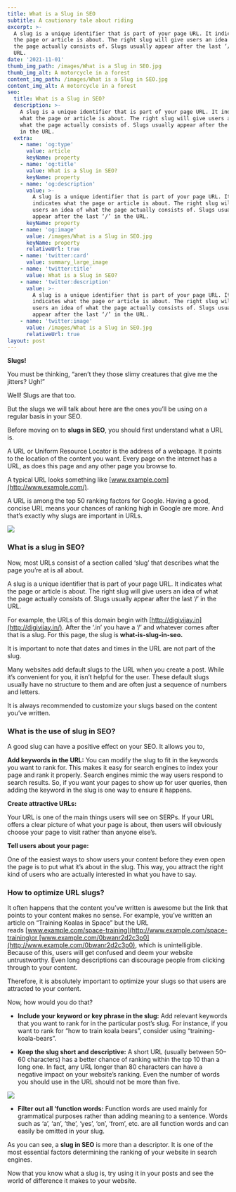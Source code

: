 ```yaml
---
title: What is a Slug in SEO
subtitle: A cautionary tale about riding
excerpt: >-
  A slug is a unique identifier that is part of your page URL. It indicates what
  the page or article is about. The right slug will give users an idea of what
  the page actually consists of. Slugs usually appear after the last ‘/’ in the
  URL.
date: '2021-11-01'
thumb_img_path: /images/What is a Slug in SEO.jpg
thumb_img_alt: A motorcycle in a forest
content_img_path: /images/What is a Slug in SEO.jpg
content_img_alt: A motorcycle in a forest
seo:
  title: What is a Slug in SEO?
  description: >-
    A slug is a unique identifier that is part of your page URL. It indicates
    what the page or article is about. The right slug will give users an idea of
    what the page actually consists of. Slugs usually appear after the last ‘/’
    in the URL.
  extra:
    - name: 'og:type'
      value: article
      keyName: property
    - name: 'og:title'
      value: What is a Slug in SEO?
      keyName: property
    - name: 'og:description'
      value: >-
        A slug is a unique identifier that is part of your page URL. It
        indicates what the page or article is about. The right slug will give
        users an idea of what the page actually consists of. Slugs usually
        appear after the last ‘/’ in the URL.
      keyName: property
    - name: 'og:image'
      value: /images/What is a Slug in SEO.jpg
      keyName: property
      relativeUrl: true
    - name: 'twitter:card'
      value: summary_large_image
    - name: 'twitter:title'
      value: What is a Slug in SEO?
    - name: 'twitter:description'
      value: >-
        A slug is a unique identifier that is part of your page URL. It
        indicates what the page or article is about. The right slug will give
        users an idea of what the page actually consists of. Slugs usually
        appear after the last ‘/’ in the URL.
    - name: 'twitter:image'
      value: /images/What is a Slug in SEO.jpg
      relativeUrl: true
layout: post
---
```

**Slugs!**

You must be thinking, “aren’t they those slimy creatures that give me the jitters? Ugh!”

Well! Slugs are that too.

But the slugs we will talk about here are the ones you’ll be using on a regular basis in your SEO.

Before moving on to **slugs in SEO**, you should first understand what a URL is.

A URL or Uniform Resource Locator is the address of a webpage. It points to the location of the content you want. Every page on the internet has a URL, as does this page and any other page you browse to.

A typical URL looks something like [www.example.com](http://www.example.com/).

A URL is among the top 50 ranking factors for Google. Having a good, concise URL means your chances of ranking high in Google are more. And that’s exactly why slugs are important in URLs.

![](/images/urls-in-google-ranking-factors.png)

### What is a slug in SEO?

Now, most URLs consist of a section called ‘slug’ that describes what the page you’re at is all about.

A slug is a unique identifier that is part of your page URL. It indicates what the page or article is about. The right slug will give users an idea of what the page actually consists of. Slugs usually appear after the last ‘/’ in the URL.

For example, the URLs of this domain begin with [http://digivijay.in](http://digivijay.in/). After the ‘.in’ you have a ‘/’ and whatever comes after that is a slug. For this page, the slug is **what-is-slug-in-seo.**

It is important to note that dates and times in the URL are not part of the slug.

Many websites add default slugs to the URL when you create a post. While it’s convenient for you, it isn’t helpful for the user. These default slugs usually have no structure to them and are often just a sequence of numbers and letters.

It is always recommended to customize your slugs based on the content you’ve written.

### What is the use of slug in SEO?

A good slug can have a positive effect on your SEO. It allows you to,

**Add keywords in the URL:**
You can modify the slug to fit in the keywords you want to rank for. This makes it easy for search engines to index your page and rank it properly. Search engines mimic the way users respond to search results. So, if you want your pages to show up for user queries, then adding the keyword in the slug is one way to ensure it happens.

**Create attractive URLs:**

Your URL is one of the main things users will see on SERPs. If your URL offers a clear picture of what your page is about, then users will obviously choose your page to visit rather than anyone else’s.

**Tell users about your page:**

One of the easiest ways to show users your content before they even open the page is to put what it’s about in the slug. This way, you attract the right kind of users who are actually interested in what you have to say.

### How to optimize URL slugs?

It often happens that the content you’ve written is awesome but the link that points to your content makes no sense. For example, you’ve written an article on “Training Koalas in Space” but the URL reads [www.example.com/space-training](http://www.example.com/space-training)or [www.example.com/0bwanr2d2c3p0](http://www.example.com/0bwanr2d2c3p0), which is unintelligible. Because of this, users will get confused and deem your website untrustworthy. Even long descriptions can discourage people from clicking through to your content.

Therefore, it is absolutely important to optimize your slugs so that users are attracted to your content.

Now, how would you do that?

*   **Include your keyword or key phrase in the slug:** Add relevant keywords that you want to rank for in the particular post’s slug. For instance, if you want to rank for “how to train koala bears”, consider using “training-koala-bears”.

<!---->

*   **Keep the slug short and descriptive:**  A short URL (usually between 50–60 characters) has a better chance of ranking within the top 10 than a long one. In fact, any URL longer than 80 characters can have a negative impact on your website’s ranking. Even the number of words you should use in the URL should not be more than five.

![](/images/optimum-url-lenght.png)

*   **Filter out all ‘function words:**  Function words are used mainly for grammatical purposes rather than adding meaning to a sentence. Words such as ‘a’, ‘an’, ‘the’, ‘yes’, ‘on’, ‘from’, etc. are all function words and can easily be omitted in your slug.

As you can see, a **slug in SEO** is more than a descriptor. It is one of the most essential factors determining the ranking of your website in search engines.

Now that you know what a slug is, try using it in your posts and see the world of difference it makes to your website.
